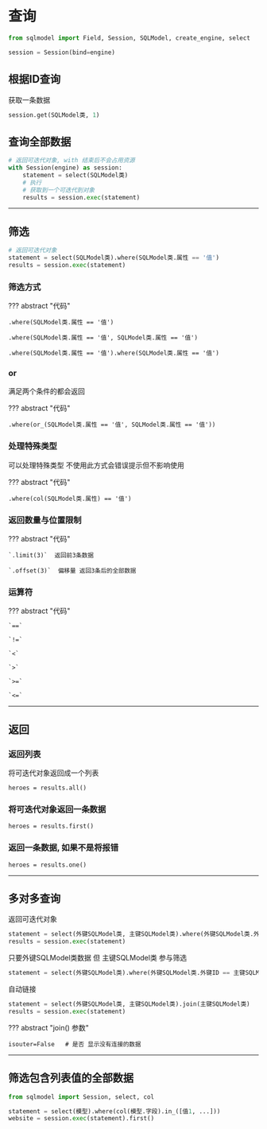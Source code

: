 # 查询

```python
from sqlmodel import Field, Session, SQLModel, create_engine, select

session = Session(bind=engine)
```

## 根据ID查询

获取一条数据

```python
session.get(SQLModel类, 1)
```

## 查询全部数据

```python
# 返回可迭代对象, with 结束后不会占用资源
with Session(engine) as session:
    statement = select(SQLModel类)
    # 执行
    # 获取到一个可迭代到对象
    results = session.exec(statement)
```

---
## 筛选

```python
# 返回可迭代对象
statement = select(SQLModel类).where(SQLModel类.属性 == '值')
results = session.exec(statement)
```

### 筛选方式

??? abstract "代码"

    .where(SQLModel类.属性 == '值')

    .where(SQLModel类.属性 == '值', SQLModel类.属性 == '值')

    .where(SQLModel类.属性 == '值').where(SQLModel类.属性 == '值')

### or

满足两个条件的都会返回

??? abstract "代码"

    .where(or_(SQLModel类.属性 == '值', SQLModel类.属性 == '值'))


### 处理特殊类型

可以处理特殊类型 不使用此方式会错误提示但不影响使用

??? abstract "代码"

    .where(col(SQLModel类.属性) == '值')


### 返回数量与位置限制

??? abstract "代码"

    `.limit(3)`  返回前3条数据

    `.offset(3)`  偏移量 返回3条后的全部数据


### 运算符

??? abstract "代码"

    `==`

    `!=`

    `<`

    `>`

    `>=`

    `<=`

---
## 返回

### 返回列表

将可迭代对象返回成一个列表

`heroes = results.all()`


### 将可迭代对象返回一条数据

`heroes = results.first()`

### 返回一条数据, 如果不是将报错

`heroes = results.one()`

---
## 多对多查询

返回可迭代对象

```python
statement = select(外键SQLModel类, 主键SQLModel类).where(外键SQLModel类.外键ID == 主键SQLModel类.主键ID)
results = session.exec(statement)
```

只要外键SQLModel类数据 但 主键SQLModel类 参与筛选

```python
statement = select(外键SQLModel类).where(外键SQLModel类.外键ID == 主键SQLModel类.主键ID)
```

自动链接

```python
statement = select(外键SQLModel类, 主键SQLModel类).join(主键SQLModel类)
results = session.exec(statement)
```

??? abstract "join() 参数"

    isouter=False   # 是否 显示没有连接的数据

---
## 筛选包含列表值的全部数据

```python
from sqlmodel import Session, select, col

statement = select(模型).where(col(模型.字段).in_([值1, ...]))
website = session.exec(statement).first()
```





